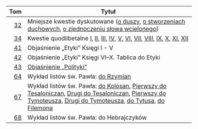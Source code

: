 |  Tom                                                                                                                                       | Tytuł                                                                                                                                | 
| -----------------------------------------------------------------------------------------------------------------------------------------: | ------------------------------------------------------------------------------------------------------------------------------------ |
| [32](https://wdrodze.pl/produkt/dziela-wszystkie-t-32-mniejsze-kwestie-dyskutowane/)                                                       | Mniejsze kwestie dyskutowane ([o duszy](https://aquinas.cc/la/pl/~QDeAn), [o stworzeniach duchowych](https://aquinas.cc/la/pl/~QDeSpir), [o zjednoczeniu słowa wcielonego](https://aquinas.cc/la/pl/~QDeUni))  |
| [34](https://wdrodze.pl/produkt/dziela-wszystkie-t-34-kwestie-quodlibetalne/)                                                              | Kwestie quodlibetalne [I](https://aquinas.cc/la/pl/~QI), [II](https://aquinas.cc/la/pl/~QII), [III](https://aquinas.cc/la/pl/~QIII), [IV](https://aquinas.cc/la/pl/~QIV), [V](https://aquinas.cc/la/pl/~Qv), [VI](https://aquinas.cc/la/pl/~QVI), [VII](https://aquinas.cc/la/pl/~QVII), [VIII](https://aquinas.cc/la/pl/~QVIII), [IX](https://aquinas.cc/la/pl/~QIX), [X](https://aquinas.cc/la/pl/~QX), [XI](https://aquinas.cc/la/pl/~QXI), [XII](https://aquinas.cc/la/pl/~QXII) |                                                                                                               |
| [41](https://wdrodze.pl/produkt/dziela-wszystkie-t-41-objasnienie-etyki-ksiegi-i-v/)                                                       | Objaśnienie „Etyki” Księgi I - V                                                                                                     |
| [42](https://wdrodze.pl/produkt/dziela-wszystkie-t-42-objasnienie-etyki-ksiegi-vi-x-tablica-do-etyki/)                                     | Objaśnienie „Etyki” Księgi VI–X. Tablica do Etyki                                                                                    |
| [43](https://wdrodze.pl/produkt/dziela-wszystkie-t-43-objasnienie-polityki/)                                                               | [Objaśnienie „Polityki”](https://aquinas.cc/la/pl/~Polit)                                                                            |
| [64](https://wdrodze.pl/produkt/dziela-wszystkie-t-64-wyklad-listow-sw-pawla-list-do-rzymian/)                                             | Wykład listów św. Pawła: [do Rzymian](https://aquinas.cc/la/pl/~Rom)                                                                 |
| [67](https://wdrodze.pl/produkt/dziela-wszystkie-tom-67-wyklad-listow-sw-pawla-listy-do-kolosan-tesaloniczan-tymoteusza-tytusa-filemona/)  | Wykład listów św. Pawła: [do Kolosan](https://aquinas.cc/la/pl/~Col), [Pierwszy do Tesaloniczan](https://aquinas.cc/la/pl/~1Thess), [Drugi do Tesaloniczan](https://aquinas.cc/la/pl/~2Thess), [Pierwszy do Tymoteusza](https://aquinas.cc/la/pl/~1Tim), [Drugi do Tymoteusza](https://aquinas.cc/la/pl/~2Tim), [do Tytusa](https://aquinas.cc/la/pl/~Titus), [do Filemona](https://aquinas.cc/la/pl/~Philemon)   |
| [68](https://wdrodze.pl/produkt/dziela-wszystkie-t-68-wyklad-listow-sw-pawla-list-do-hebrajczykow/)                                        | Wykład listów św. Pawła: do Hebrajczyków                                                                                             |
